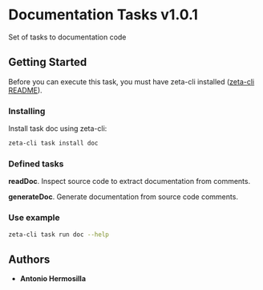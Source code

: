 # Documentation Tasks v1.0.1
  
  Set of tasks to documentation code
  
  ## Getting Started
  
  Before you can execute this task, you must have zeta-cli installed ([zeta-cli README](https://github.com/zeta-cli/cli/blob/master/README.md)).
  

  ### Installing
  
  Install task doc using zeta-cli:
  
  ```bash
  zeta-cli task install doc
  ```

### Defined tasks

__readDoc__. Inspect source code to extract documentation from comments.

__generateDoc__. Generate documentation from source code comments.

  ### Use example
  
  
  ```bash
  zeta-cli task run doc --help
  ```
  
  ## Authors
  
  * **Antonio Hermosilla**
    

